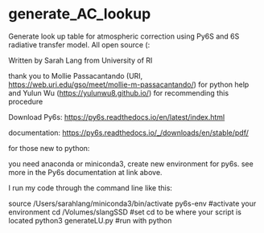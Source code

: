 # generate_AC_lookup
Generate look up table for atmospheric correction using Py6S and 6S radiative transfer model. All open source (:

Written by Sarah Lang from University of RI


thank you to Mollie Passacantando (URI, https://web.uri.edu/gso/meet/mollie-m-passacantando/) for python help and Yulun Wu (https://yulunwu8.github.io/) for recommending this procedure

Download Py6s: https://py6s.readthedocs.io/en/latest/index.html

documentation: https://py6s.readthedocs.io/_/downloads/en/stable/pdf/

for those new to python:

you need anaconda or miniconda3, create new environment for py6s. see more in the Py6s documentation at link above.

I run my code through the command line like this:

source /Users/sarahlang/miniconda3/bin/activate py6s-env #activate your environment
cd /Volumes/slangSSD #set cd to be where your script is located
python3 generateLU.py #run with python
